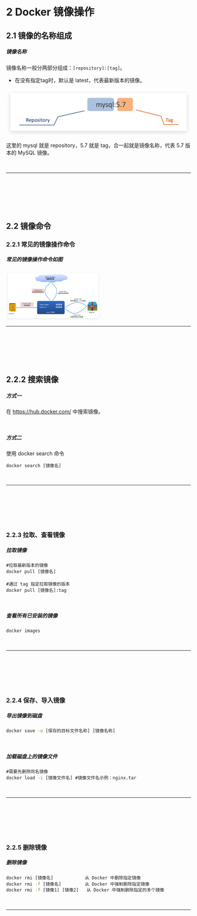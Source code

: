 # 2	Docker 镜像操作

## 2.1	镜像的名称组成

##### 镜像名称

镜像名称一般分两部分组成：`[repository]:[tag]`。

- 在没有指定tag时，默认是 latest，代表最新版本的镜像。

![](img/2.1-1.png)

这里的 mysql 就是 repository，5.7 就是 tag，合一起就是镜像名称，代表 5.7 版本的 MySQL 镜像。

<br>

---

<div STYLE="page-break-after: always;">
    <br>
    <br>
    <br>
    <br>
    <br></div>

## 2.2	镜像命令

### 2.2.1		常见的镜像操作命令

##### 常见的镜像操作命令如图

<img src="img/2.2.1-1.png" style="zoom: 25%;" />

<br>

---

<div STYLE="page-break-after: always;">
    <br>
    <br>
    <br>
    <br>
    <br></div>

## 2.2.2	搜索镜像

##### 方式一

在 https://hub.docker.com/ 中搜索镜像。

<br>

##### 方式二

使用 docker search 命令

```
docker search [镜像名]
```

<br>

---

<div STYLE="page-break-after: always;">
    <br>
    <br>
    <br>
    <br>
    <br></div>

### 2.2.3	拉取、查看镜像

##### 拉取镜像

```cmd
#拉取最新版本的镜像
docker pull [镜像名]

#通过 tag 指定拉取镜像的版本
docker pull [镜像名]:tag
```

<br>

##### 查看所有已安装的镜像

```cmd
docker images
```

<br>

---

<div STYLE="page-break-after: always;">
    <br>
    <br>
    <br>
    <br>
    <br></div>

### 2.2.4	保存、导入镜像

##### 导出镜像到磁盘 

```cmd
docker save -o [保存的目标文件名称] [镜像名称]
```

<br>

##### 加载磁盘上的镜像文件

```cmd
#需要先删除同名镜像
docker load -i [镜像文件名] #镜像文件名示例：nginx.tar
```

<br>

---

<div STYLE="page-break-after: always;">
    <br>
    <br>
    <br>
    <br>
    <br></div>

### 2.2.5	删除镜像

##### 删除镜像

```cmd
docker rmi [镜像名]			从 Docker 中删除指定镜像
docker rmi -f [镜像名]			从 Docker 中强制删除指定镜像
docker rmi -f [镜像1]	[镜像2] 	从 Docker 中强制删除指定的多个镜像
```

<br>

---

<div STYLE="page-break-after: always;">
    <br>
    <br>
    <br>
    <br>
    <br></div>